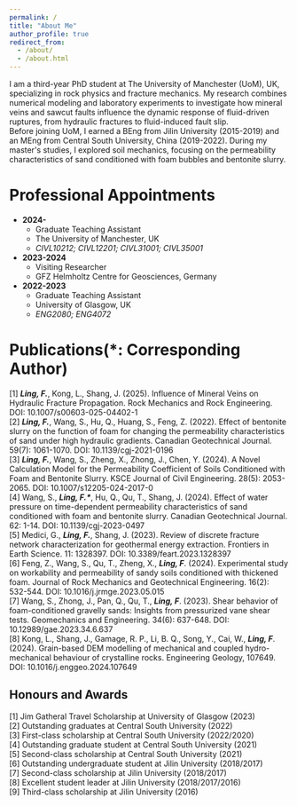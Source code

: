 ```yaml
---
permalink: /
title: "About Me"
author_profile: true
redirect_from: 
  - /about/
  - /about.html
---
```


I am a third-year PhD student at The University of Manchester (UoM), UK, specializing in rock physics and fracture mechanics. My research combines numerical modeling and laboratory experiments to investigate how mineral veins and sawcut faults influence the dynamic response of fluid-driven ruptures, from hydraulic fractures to fluid-induced fault slip.   
Before joining UoM, I earned a BEng from Jilin University (2015-2019) and an MEng from Central South University, China (2019-2022). During my master's studies, I explored soil mechanics, focusing on the permeability characteristics of sand conditioned with foam bubbles and bentonite slurry.

Professional Appointments 
======
* **2024-**   
  * Graduate Teaching Assistant  
  * The University of Manchester, UK  
  * _CIVL10212; CIVL12201; CIVL31001; CIVL35001_  
* **2023-2024**       
  * Visiting Researcher  
  * GFZ Helmholtz Centre for Geosciences, Germany  
* **2022-2023**     
  * Graduate Teaching Assistant  
  * University of Glasgow, UK  
  * _ENG2080; ENG4072_   

Publications(*: Corresponding Author) 
======
[1]	___Ling, F.___, Kong, L., Shang, J. (2025). Influence of Mineral Veins on Hydraulic Fracture Propagation. Rock Mechanics and Rock Engineering. DOI: 10.1007/s00603-025-04402-1  
[2]	___Ling, F.___, Wang, S., Hu, Q., Huang, S., Feng, Z. (2022). Effect of bentonite slurry on the function of foam for changing the permeability characteristics of sand under high hydraulic gradients. Canadian Geotechnical Journal. 59(7): 1061-1070. DOI: 10.1139/cgj-2021-0196  
[3]	___Ling, F.___, Wang, S., Zheng, X., Zhong, J., Chen, Y. (2024). A Novel Calculation Model for the Permeability Coefficient of Soils Conditioned with Foam and Bentonite Slurry. KSCE Journal of Civil Engineering. 28(5): 2053-2065. DOI: 10.1007/s12205-024-2017-0  
[4]	Wang, S., ___Ling, F.*___, Hu, Q., Qu, T., Shang, J. (2024). Effect of water pressure on time-dependent permeability characteristics of sand conditioned with foam and bentonite slurry. Canadian Geotechnical Journal. 62: 1-14. DOI: 10.1139/cgj-2023-0497  
[5]	Medici, G., ___Ling, F.___, Shang, J. (2023). Review of discrete fracture network characterization for geothermal energy extraction. Frontiers in Earth Science. 11: 1328397. DOI: 10.3389/feart.2023.1328397  
[6]	Feng, Z., Wang, S., Qu, T., Zheng, X., ___Ling, F___. (2024). Experimental study on workability and permeability of sandy soils conditioned with thickened foam. Journal of Rock Mechanics and Geotechnical Engineering. 16(2): 532-544. DOI: 10.1016/j.jrmge.2023.05.015  
[7]	Wang, S., Zhong, J., Pan, Q., Qu, T., ___Ling, F___. (2023). Shear behavior of foam-conditioned gravelly sands: Insights from pressurized vane shear tests. Geomechanics and Engineering. 34(6): 637-648. DOI: 10.12989/gae.2023.34.6.637  
[8]	Kong, L., Shang, J., Gamage, R. P., Li, B. Q., Song, Y., Cai, W., ___Ling, F___. (2024). Grain-based DEM modelling of mechanical and coupled hydro-mechanical behaviour of crystalline rocks. Engineering Geology, 107649. DOI: 10.1016/j.enggeo.2024.107649  

Honours and Awards 
------
[1]  Jim Gatheral Travel Scholarship at University of Glasgow (2023)     
[2]  Outstanding graduates at Central South University (2022)     
[3]  First-class scholarship at Central South University (2022/2020)  
[4]  Outstanding graduate student at Central South University (2021)     
[5]  Second-class scholarship at Central South University (2021)        
[6]  Outstanding undergraduate student at Jilin University (2018/2017)     
[7]  Second-class scholarship at Jilin University (2018/2017)     
[8]  Excellent student leader at Jilin University (2018/2017/2016)    
[9] Third-class scholarship at Jilin University (2016)    
